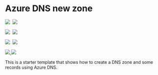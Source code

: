 # Azure DNS new zone

<IMG SRC="https://azbotstorage.blob.core.windows.net/badges/101-azure-dns-new-zone/PublicLastTestDate.svg" />&nbsp;
<IMG SRC="https://azbotstorage.blob.core.windows.net/badges/101-azure-dns-new-zone/PublicDeployment.svg" />&nbsp;

<IMG SRC="https://azbotstorage.blob.core.windows.net/badges/101-azure-dns-new-zone/FairfaxLastTestDate.svg" />&nbsp;
<IMG SRC="https://azbotstorage.blob.core.windows.net/badges/101-azure-dns-new-zone/FairfaxDeployment.svg" />&nbsp;

<IMG SRC="https://azbotstorage.blob.core.windows.net/badges/101-azure-dns-new-zone/BestPracticeResult.svg" />&nbsp;
<IMG SRC="https://azbotstorage.blob.core.windows.net/badges/101-azure-dns-new-zone/CredScanResult.svg" />&nbsp;

<a href="https://portal.azure.com/#create/Microsoft.Template/uri/https%3A%2F%2Fraw.githubusercontent.com%2FAzure%2Fazure-quickstart-templates%2Fmaster%2F101-azure-dns-new-zone%2Fazuredeploy.json" target="_blank">
    <img src="http://azuredeploy.net/deploybutton.png"/>
</a>
<a href="http://armviz.io/#/?load=https%3A%2F%2Fraw.githubusercontent.com%2FAzure%2Fazure-quickstart-templates%2Fmaster%2F101-azure-dns-new-zone%2Fazuredeploy.json" target="_blank">
    <img src="http://armviz.io/visualizebutton.png"/>
</a>

This is a starter template that shows how to create a DNS zone and some records using Azure DNS.  
